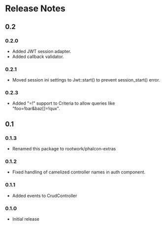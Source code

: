 # Release Notes

## 0.2

### 0.2.0
* Added JWT session adapter.
* Added callback validator.

### 0.2.1
* Moved session ini settings to Jwt::start() to prevent session_start() error.

### 0.2.3
* Added "=!" support to Criteria to allow queries like "foo=!bar&baz[]=!qux".

## 0.1

### 0.1.3
* Renamed this package to rootwork/phalcon-extras

### 0.1.2
* Fixed handling of camelized controller names in auth component.

### 0.1.1
* Added events to CrudController

### 0.1.0
* Initial release
